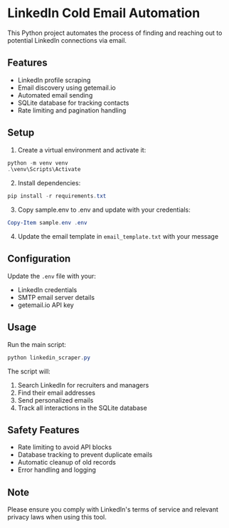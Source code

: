 # LinkedIn Cold Email Automation

This Python project automates the process of finding and reaching out to potential LinkedIn connections via email.

## Features

- LinkedIn profile scraping
- Email discovery using getemail.io
- Automated email sending
- SQLite database for tracking contacts
- Rate limiting and pagination handling

## Setup

1. Create a virtual environment and activate it:
```powershell
python -m venv venv
.\venv\Scripts\Activate
```

2. Install dependencies:
```powershell
pip install -r requirements.txt
```

3. Copy sample.env to .env and update with your credentials:
```powershell
Copy-Item sample.env .env
```

4. Update the email template in `email_template.txt` with your message

## Configuration

Update the `.env` file with your:
- LinkedIn credentials
- SMTP email server details
- getemail.io API key

## Usage

Run the main script:
```powershell
python linkedin_scraper.py
```

The script will:
1. Search LinkedIn for recruiters and managers
2. Find their email addresses
3. Send personalized emails
4. Track all interactions in the SQLite database

## Safety Features

- Rate limiting to avoid API blocks
- Database tracking to prevent duplicate emails
- Automatic cleanup of old records
- Error handling and logging

## Note

Please ensure you comply with LinkedIn's terms of service and relevant privacy laws when using this tool.
